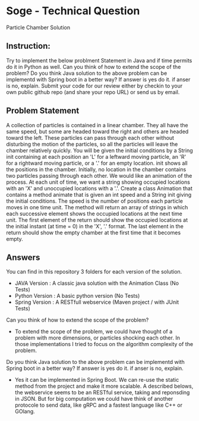 # Soge - Technical Question
Particle Chamber Solution

## Instruction: 
Try to implement the below problment Statement in Java and if time permits do it in Python as well. 
Can you think of how to extend the scope of the problem? 
Do you think Java solution to the above problem can be implementd with Spring boot in a better way? 
If answer is yes do it. if anser is no, explain. 
Submit your code for our review either by checkin to your own public github repo (and share your repo URL) or send us by email.

## Problem Statement
A collection of particles is contained in a linear chamber. They all have the same speed, but some are headed toward the right and others are headed toward the left. These particles can pass through each other without disturbing the motion of the particles, so all the particles will leave the chamber relatively quickly.
You will be given the initial conditions by a String init containing at each position an 'L' for a leftward moving particle, an 'R' for a rightward moving particle, or a '.' for an empty location. init shows all the positions in the chamber. Initially, no location in the chamber contains two particles passing through each other.
We would like an animation of the process. At each unit of time, we want a string showing occupied locations with an 'X' and unoccupied locations with a '.'. Create a class Animation that contains a method animate that is given an int speed and a String init giving the initial conditions. The speed is the number of positions each particle moves in one time unit.
The method will return an array of strings in which each successive element shows the occupied locations at the next time unit. The first element of the return should show the occupied locations at the initial instant (at time = 0) in the 'X', '.' format. The last element in the return should show the empty chamber at the first time that it becomes empty.

## Answers
You can find in this repository 3 folders for each version of the solution.
  - JAVA Version : A classic java solution with the Animation Class (No Tests)
  - Python Version : A basic python version (No Tests)
  - Spring Version : A RESTfull webservice (Maven project / with JUnit Tests)
  
Can you think of how to extend the scope of the problem? 
- To extend the scope of the problem, we could have thought of a problem with more dimensions, or particles shocking each other. In those implementations I tried to focus on the algorithm complexity of the problem.

Do you think Java solution to the above problem can be implementd with Spring boot in a better way? 
If answer is yes do it. if anser is no, explain. 
- Yes it can be implemented in Spring Boot. We can re-use the static method from the project and make it more scalable. A described belows, the webservice seems to be an RESTful service, taking and reponsding in JSON. But for big computation we could have think of another protocole to send data, like gRPC and a fastest language like C++ or GOlang.

